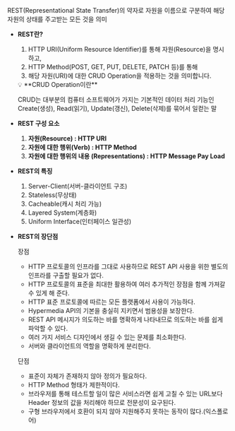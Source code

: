 REST(Representational State Transfer)의 약자로 자원을 이름으로 구분하여 해당 자원의 상태를 주고받는 모든 것을 의미

- **REST란?**
    1. HTTP URI(Uniform Resource Identifier)를 통해 자원(Resource)을 명시하고,
    2. HTTP Method(POST, GET, PUT, DELETE, PATCH 등)를 통해
    3. 해당 자원(URI)에 대한 CRUD Operation을 적용하는 것을 의미합니다.
    
    <aside>
    💡 **CRUD Operation이란**
    
    CRUD는 대부분의 컴퓨터 소프트웨어가 가지는 기본적인 데이터 처리 기능인 Create(생성), Read(읽기), Update(갱신), Delete(삭제)를 묶어서 일컫는 말
    
    </aside>
    
- **REST 구성 요소**
    1. **자원(Resource) : HTTP URI**
    2. **자원에 대한 행위(Verb) : HTTP Method**
    3. **자원에 대한 행위의 내용 (Representations) : HTTP Message Pay Load**

- **REST의 특징**
    1. Server-Client(서버-클라이언트 구조)
    2. Stateless(무상태)
    3. Cacheable(캐시 처리 가능)
    4. Layered System(계층화)
    5. Uniform Interface(인터페이스 일관성)

- **REST의 장단점**
    
    장점
    
    - HTTP 프로토콜의 인프라를 그대로 사용하므로 REST API 사용을 위한 별도의 인프라를 구출할 필요가 없다.
    - HTTP 프로토콜의 표준을 최대한 활용하여 여러 추가적인 장점을 함께 가져갈 수 있게 해 준다.
    - HTTP 표준 프로토콜에 따르는 모든 플랫폼에서 사용이 가능하다.
    - Hypermedia API의 기본을 충실히 지키면서 범용성을 보장한다.
    - REST API 메시지가 의도하는 바를 명확하게 나타내므로 의도하는 바를 쉽게 파악할 수 있다.
    - 여러 가지 서비스 디자인에서 생길 수 있는 문제를 최소화한다.
    - 서버와 클라이언트의 역할을 명확하게 분리한다.
    
    단점
    
    - 표준이 자체가 존재하지 않아 정의가 필요하다.
    - HTTP Method 형태가 제한적이다.
    - 브라우저를 통해 테스트할 일이 많은 서비스라면 쉽게 고칠 수 있는 URL보다 Header 정보의 값을 처리해야 하므로 전문성이 요구된다.
    - 구형 브라우저에서 호환이 되지 않아 지원해주지 못하는 동작이 많다.(익스폴로어)

